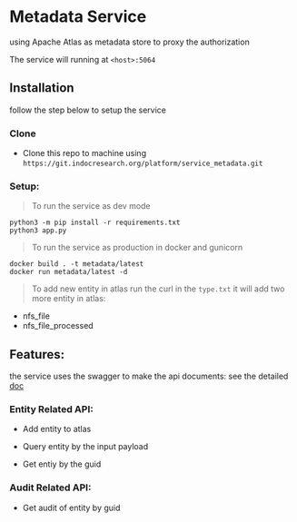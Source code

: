 # Metadata Service

using Apache Atlas as metadata store to proxy the authorization

The service will running at `<host>:5064`

## Installation

follow the step below to setup the service

### Clone

- Clone this repo to machine using `https://git.indocresearch.org/platform/service_metadata.git`

### Setup:

> To run the service as dev mode

```
python3 -m pip install -r requirements.txt
python3 app.py
```

> To run the service as production in docker and gunicorn

```
docker build . -t metadata/latest
docker run metadata/latest -d
```

> To add new entity in atlas run the curl in the `type.txt` it will add two more entity in atlas:

 - nfs_file
 - nfs_file_processed

## Features:

the service uses the swagger to make the api documents: see the detailed [doc](localhost:6064/v1/api-doc)

### Entity Related API:

 - Add entity to atlas

 - Query entity by the input payload

 - Get entiy by the guid

### Audit Related API:

 - Get audit of entity by guid